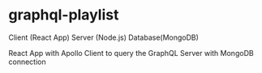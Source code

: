 # graphql-playlist

Client (React App)
Server (Node.js)
Database(MongoDB)

React App with Apollo Client to query the GraphQL Server with MongoDB connection
